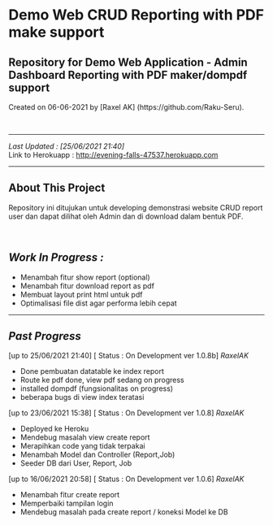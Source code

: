 # Demo Web CRUD Reporting with PDF make support

<h2>Repository for Demo Web Application - Admin Dashboard Reporting with PDF maker/dompdf support</h2>
<p>Created on 06-06-2021 by [Raxel AK] (https://github.com/Raku-Seru).</p>
<br>
<hr>
<em>Last Updated : [25/06/2021 21:40]</em>
<br>
Link to Herokuapp : <a href="http://evening-falls-47537.herokuapp.com">http://evening-falls-47537.herokuapp.com</a>
<hr>

## About This Project
<p>Repository ini ditujukan untuk developing demonstrasi website CRUD report user dan dapat dilihat oleh Admin dan di download dalam bentuk PDF.</p>
<br>

## <em> Work In Progress : </em>
<ul>
<li> Menambah fitur show report (optional)</li>
<li> Menambah fitur download report as pdf</li>
<li> Membuat layout print html untuk pdf</li>
<li> Optimalisasi file dist agar performa lebih cepat</li>
</ul>
<hr>

## <em> Past Progress </em>

[up to 25/06/2021 21:40] [ Status : On Development ver 1.0.8b] <em>RaxelAK</em>

+ Done pembuatan datatable ke index report
+ Route ke pdf done, view pdf sedang on progress
+ installed dompdf (fungsionalitas on progress)
+ beberapa bugs di view index teratasi

[up to 23/06/2021 15:38] [ Status : On Development ver 1.0.8] <em>RaxelAK</em>

+ Deployed ke Heroku
+ Mendebug masalah view create report
+ Merapihkan code yang tidak terpakai
+ Menambah Model dan Controller (Report,Job)
+ Seeder DB dari User, Report, Job

[up to 16/06/2021 20:58] [ Status : On Development ver 1.0.6] <em>RaxelAK</em>

+ Menambah fitur create report
+ Memperbaiki tampilan login
+ Mendebug masalah pada create report / koneksi Model ke DB